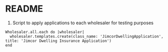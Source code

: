 # README

1) Script to apply applications to each wholesaler for testing purposes
```
Wholesaler.all.each do |wholesaler|
  wholesaler.templates.create(class_name: 'JimcorDwellingApplication', title: 'Jimcor Dwelling Insurance Application')
end
```


